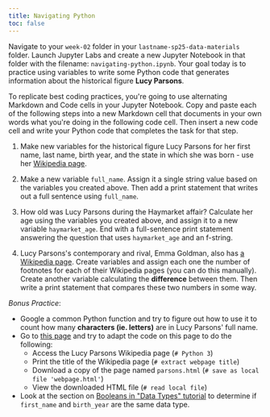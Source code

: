 ```yaml
---
title: Navigating Python
toc: false
---
```


Navigate to your `week-02` folder in your `lastname-sp25-data-materials` folder. Launch Jupyter Labs and create a new Jupyter Notebook in that folder with the filename: `navigating-python.ipynb`. Your goal today is to practice using variables to write some Python code that generates information about the historical figure **Lucy Parsons**.

To replicate best coding practices, you're going to use alternating Markdown and Code cells in your Jupyter Notebook. Copy and paste each of the following steps into a new Markdown cell that documents in your own words what you're doing in the following code cell. Then insert a new code cell and write your Python code that completes the task for that step.

1. Make new variables for the historical figure Lucy Parsons for her first name, last name, birth year, and the state in which she was born - use her [Wikipedia page](https://en.wikipedia.org/wiki/Lucy_Parsons).

2. Make a new variable `full_name`. Assign it a single string value based on the variables you created above. Then add a print statement that writes out a full sentence using `full_name`.

3. How old was Lucy Parsons during the Haymarket affair? Calculate her age using the variables you created above, and assign it to a new variable `haymarket_age`. End with a full-sentence print statement answering the question that uses `haymarket_age` and an f-string.

4. Lucy Parsons's contemporary and rival, Emma Goldman, also has [a Wikipedia page](https://en.wikipedia.org/wiki/Emma_Goldman). Create variables and assign each one the number of footnotes for each of their Wikipedia pages (you can do this manually). Create another variable calculating the **difference** between them. Then write a print statement that compares these two numbers in some way.

_Bonus Practice_:

- Google a common Python function and try to figure out how to use it to count how many **characters (ie. letters)** are in Lucy Parsons' full name.
- Go to [this page](https://python.omics.wiki/www/download-webpage) and try to adapt the code on this page to do the following:
  - Access the Lucy Parsons Wikipedia page (`# Python 3`)
  - Print the title of the Wikipedia page (`# extract webpage title`)
  - Download a copy of the page named `parsons.html` (`# save as local file 'webpage.html'`)
  - View the downloaded HTML file (`# read local file`)
- Look at the section on [Booleans in "Data Types" tutorial](https://melaniewalsh.github.io/Intro-Cultural-Analytics/02-Python/05-Data-Types.html#:~:text=72%20%25%2010-,Booleans,-%C2%B6) to determine if `first_name` and `birth_year` are the same data type.
